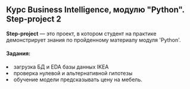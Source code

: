 <h2>Курс Business Intelligence,  модулю "Python". Step-project 2 </h2> 
<b>Step-project</b> — это проект, в котором студент на практике демонстрирует знания по пройденному материалу модуля 'Python'.
<h4>Задания:</h4>
<li>загрузка БД и EDA базы данных IKEA</li>
<li>проверка нулевой и альтернативной гипотезы</li>
<li>обучение модели предсказывать цену на мебель.</li>
